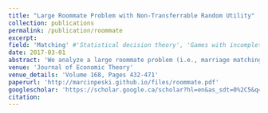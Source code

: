 ```yaml
---
title: "Large Roommate Problem with Non-Transferrable Random Utility"
collection: publications
permalink: /publication/roommate
excerpt: 
field: 'Matching' #'Statistical decision theory', 'Games with incomplete information', 'Dynamic Games', 'Matching'
date: 2017-03-01
abstract: 'We analyze a large roommate problem (i.e., marriage matching in which the marriage is not restricted solely to matchings between men and women) with non-transferable utility. It is well known that while a roommate problem may not have a stable proper matching, each roommate problem does have an stable improper matching. In a random utility model with types from Dagsvik (2000) and Menzel (2015), we show that all improper stable matchings are asymptotically close to being a proper stable matching. Moreover, the distribution of types in stable matchings (proper or not) converges to the unique maximizer of an expression that is a sum of two terms: the average “welfare” of the matching and the Shannon entropy of the distribution. In the noiseless limit, when the random component of the utility is reduced to zero, the distribution of types of matched pairs converges to the outcome of the transferable utility model.'
venue: 'Journal of Economic Theory'
venue_details: 'Volume 168, Pages 432-471'
paperurl: 'http://marcinpeski.github.io/files/roommate.pdf'
googlescholar: 'https://scholar.google.ca/scholar?hl=en&as_sdt=0%2C5&q=Large+Roommate+Problem+with+Non-Transferrable+Random+Utility%2C&btnG='
citation: 
---
```


